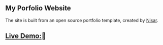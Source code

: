 ## My Porfolio Website
The site is built from an open source portfolio template, created by <a href="https://github.com/nisarhassan12/" title="Link to Github Profile">Nisar</a>.

## <a href="https://siya-portfolio.netlify.app">Live Demo:</a>🚀 
